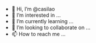 - 👋 Hi, I’m @casilao
- 👀 I’m interested in ...
- 🌱 I’m currently learning ...
- 💞️ I’m looking to collaborate on ...
- 📫 How to reach me ...

<!---
casilao/casilao is a ✨ special ✨ repository because its `README.md` (this file) appears on your GitHub profile.
You can click the Preview link to take a look at your changes.
--->
